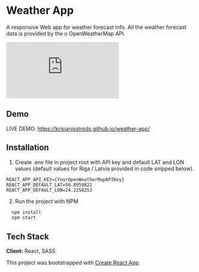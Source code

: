 
# Weather App

A responsive Web app for weather forecast info. All the weather forecast data is provided by the o OpenWeatherMap API.

![alt text](https://fv2-4.failiem.lv/thumb_show.php?i=k6ry3u8ze&view)


## Demo

LIVE DEMO: https://krisjanisstrods.github.io/weather-app/

## Installation

1) Create .env file in project root with API key and default LAT and LON values (default values for Riga / Latvia provided in code snipped below).

```
REACT_APP_API_KEY={YourOpenWeatherMapAPIKey}
REACT_APP_DEFAULT_LAT=56.8959822
REACT_APP_DEFAULT_LON=24.2258253
```
2) Run the project with NPM
```bash
  npm install
  npm start
```
    
## Tech Stack

**Client:** React, SASS

This project was bootstrapped with [Create React App](https://github.com/facebook/create-react-app).